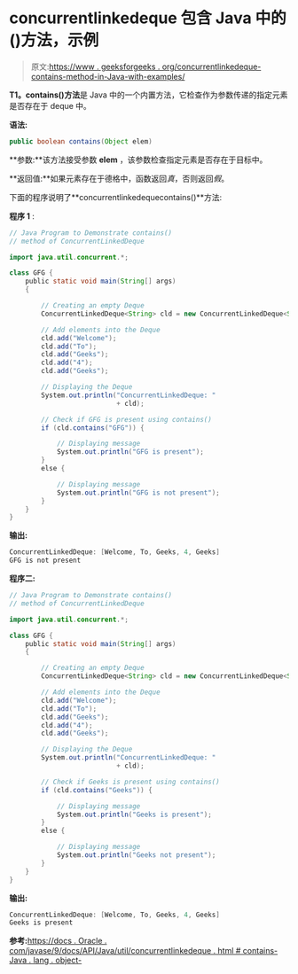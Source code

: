 # concurrentlinkedeque 包含 Java 中的()方法，示例

> 原文:[https://www . geeksforgeeks . org/concurrentlinkedeque-contains-method-in-Java-with-examples/](https://www.geeksforgeeks.org/concurrentlinkeddeque-contains-method-in-java-with-examples/)

**T1。contains()方法**是 Java 中的一个内置方法，它检查作为参数传递的指定元素是否存在于 deque 中。

**语法:**

```java
public boolean contains(Object elem)
```

**参数:**该方法接受参数 **elem** ，该参数检查指定元素是否存在于目标中。

**返回值:**如果元素存在于德格中，函数返回*真*，否则返回*假*。

下面的程序说明了**concurrentlinkedequecontains()**方法:

**程序 1** :

```java
// Java Program to Demonstrate contains()
// method of ConcurrentLinkedDeque

import java.util.concurrent.*;

class GFG {
    public static void main(String[] args)
    {

        // Creating an empty Deque
        ConcurrentLinkedDeque<String> cld = new ConcurrentLinkedDeque<String>();

        // Add elements into the Deque
        cld.add("Welcome");
        cld.add("To");
        cld.add("Geeks");
        cld.add("4");
        cld.add("Geeks");

        // Displaying the Deque
        System.out.println("ConcurrentLinkedDeque: "
                           + cld);

        // Check if GFG is present using contains()
        if (cld.contains("GFG")) {

            // Displaying message
            System.out.println("GFG is present");
        }
        else {

            // Displaying message
            System.out.println("GFG is not present");
        }
    }
}
```

**输出:**

```java
ConcurrentLinkedDeque: [Welcome, To, Geeks, 4, Geeks]
GFG is not present

```

**程序二:**

```java
// Java Program to Demonstrate contains()
// method of ConcurrentLinkedDeque

import java.util.concurrent.*;

class GFG {
    public static void main(String[] args)
    {

        // Creating an empty Deque
        ConcurrentLinkedDeque<String> cld = new ConcurrentLinkedDeque<String>();

        // Add elements into the Deque
        cld.add("Welcome");
        cld.add("To");
        cld.add("Geeks");
        cld.add("4");
        cld.add("Geeks");

        // Displaying the Deque
        System.out.println("ConcurrentLinkedDeque: "
                           + cld);

        // Check if Geeks is present using contains()
        if (cld.contains("Geeks")) {

            // Displaying message
            System.out.println("Geeks is present");
        }
        else {

            // Displaying message
            System.out.println("Geeks not present");
        }
    }
}
```

**输出:**

```java
ConcurrentLinkedDeque: [Welcome, To, Geeks, 4, Geeks]
Geeks is present

```

**参考:**[https://docs . Oracle . com/javase/9/docs/API/Java/util/concurrentlinkedeque . html # contains-Java . lang . object-](https://docs.oracle.com/javase/9/docs/api/java/util/concurrent/ConcurrentLinkedDeque.html#contains-java.lang.Object-)